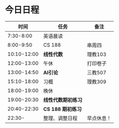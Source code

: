# 今日日程

| 时间        | 任务     | 备注    |
| ----------- | -------- | ------- |
| 7:30-8:00   | 英语晨读 |         |
| 8:00-9:50   | CS 188   | 串周四  |
| 10:10-12:00 | **线性代数** | 理教103 |
| 12:00-13:00 | 午休     |打印卷子|
| 13:00-14:50 | **AI引论** | 三教507 |
| 15:10-18:00 | 习概|理教309|
|18:00-19:00|晚休||
|19:00-20:30| **线性代数期初练习** ||
|20:40-22:30| **CS 188 期初练习** ||
|22:30-|整理、调整日程|早点休息！|